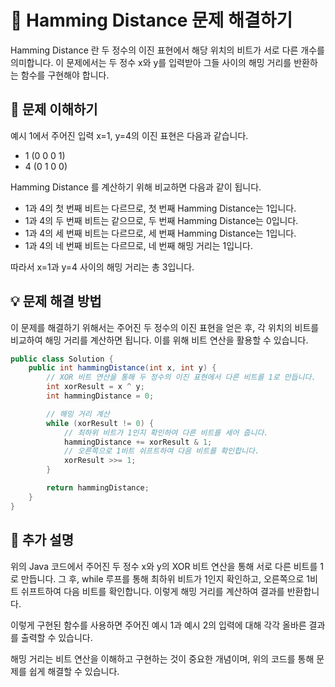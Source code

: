 #  🚀 Hamming Distance 문제 해결하기

Hamming Distance 란 두 정수의 이진 표현에서 해당 위치의 비트가 서로 다른 개수를 의미합니다. 이 문제에서는 두 정수 x와 y를 입력받아 그들 사이의 해밍 거리를 반환하는 함수를 구현해야 합니다.

## 📝 문제 이해하기 
예시 1에서 주어진 입력 x=1, y=4의 이진 표현은 다음과 같습니다.

- 1 (0 0 0 1)
- 4 (0 1 0 0)

Hamming Distance 를 계산하기 위해 비교하면 다음과 같이 됩니다.

- 1과 4의 첫 번째 비트는 다르므로, 첫 번째 Hamming Distance는 1입니다.
- 1과 4의 두 번째 비트는 같으므로, 두 번째 Hamming Distance는 0입니다.
- 1과 4의 세 번째 비트는 다르므로, 세 번째 Hamming Distance는 1입니다.
- 1과 4의 네 번째 비트는 다르므로, 네 번째 해밍 거리는 1입니다.

따라서 x=1과 y=4 사이의 해밍 거리는 총 3입니다.

## 💡 문제 해결 방법 

이 문제를 해결하기 위해서는 주어진 두 정수의 이진 표현을 얻은 후, 각 위치의 비트를 비교하여 해밍 거리를 계산하면 됩니다. 이를 위해 비트 연산을 활용할 수 있습니다.

```java
public class Solution {
    public int hammingDistance(int x, int y) {
        // XOR 비트 연산을 통해 두 정수의 이진 표현에서 다른 비트를 1로 만듭니다.
        int xorResult = x ^ y;
        int hammingDistance = 0;

        // 해밍 거리 계산
        while (xorResult != 0) {
            // 최하위 비트가 1인지 확인하여 다른 비트를 세어 줍니다.
            hammingDistance += xorResult & 1;
            // 오른쪽으로 1비트 쉬프트하여 다음 비트를 확인합니다.
            xorResult >>= 1;
        }

        return hammingDistance;
    }
}
```
## 🎉 추가 설명 
위의 Java 코드에서 주어진 두 정수 x와 y의 XOR 비트 연산을 통해 서로 다른 비트를 1로 만듭니다. 그 후, while 루프를 통해 최하위 비트가 1인지 확인하고, 오른쪽으로 1비트 쉬프트하여 다음 비트를 확인합니다. 이렇게 해밍 거리를 계산하여 결과를 반환합니다.

이렇게 구현된 함수를 사용하면 주어진 예시 1과 예시 2의 입력에 대해 각각 올바른 결과를 출력할 수 있습니다.

해밍 거리는 비트 연산을 이해하고 구현하는 것이 중요한 개념이며, 위의 코드를 통해 문제를 쉽게 해결할 수 있습니다. 
